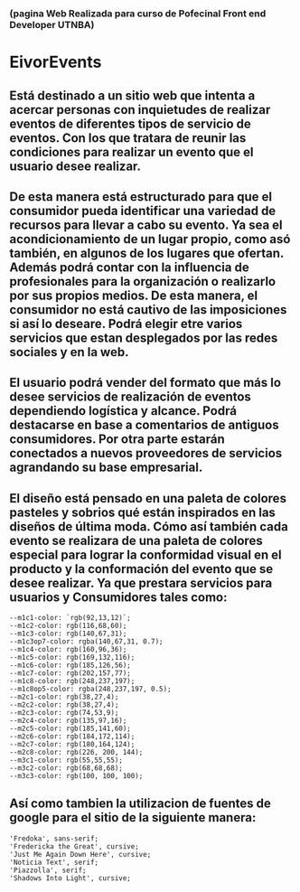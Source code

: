 ### (pagina Web Realizada para curso de Pofecinal Front end Developer UTNBA)
# EivorEvents 
## Está destinado a un sitio web que intenta a acercar personas con inquietudes de realizar eventos de diferentes tipos de servicio de eventos. Con los que tratara de reunir las condiciones para realizar un evento que el usuario desee realizar. 
## De esta manera está estructurado para que el consumidor pueda identificar una variedad de recursos para llevar a cabo su evento. Ya sea el acondicionamiento de un lugar propio, como asó también, en algunos de los lugares que ofertan. Además podrá contar con la influencia de profesionales para la organización o realizarlo por sus propios medios. De esta manera, el consumidor no está cautivo de las imposiciones si así lo deseare. Podrá elegir etre varios servicios que estan desplegados por las redes sociales y en la web.  
## El usuario podrá vender del formato que más lo desee servicios de realización de eventos dependiendo logística y alcance. Podrá destacarse en base a comentarios de antiguos consumidores. Por otra parte estarán conectados a nuevos proveedores de servicios agrandando su base empresarial.
## El diseño está pensado en una paleta de colores pasteles y sobrios qué están inspirados en las diseños de última moda. Cómo así también cada evento se realizara de una paleta de colores especial para lograr la conformidad visual en el producto y la conformación del evento que se desee realizar. Ya que prestara servicios para usuarios y Consumidores tales como:
	--m1c1-color: `rgb(92,13,12)`;
	--m1c2-color: rgb(116,68,60);
	--m1c3-color: rgb(140,67,31);
	--m1c3op7-color: rgba(140,67,31, 0.7);
	--m1c4-color: rgb(160,96,36);
	--m1c5-color: rgb(169,132,116);
	--m1c6-color: rgb(185,126,56);
	--m1c7-color: rgb(202,157,77);
	--m1c8-color: rgb(248,237,197);
	--m1c8op5-color: rgba(248,237,197, 0.5);
	--m2c1-color: rgb(38,27,4);
	--m2c2-color: rgb(38,27,4);
	--m2c3-color: rgb(74,53,9);
	--m2c4-color: rgb(135,97,16);
	--m2c5-color: rgb(185,141,60);
	--m2c6-color: rgb(184,172,114);
	--m2c7-color: rgb(180,164,124);
	--m2c8-color: rgb(226, 200, 144);
	--m3c1-color: rgb(55,55,55);
	--m3c2-color: rgb(68,68,68);
	--m3c3-color: rgb(100, 100, 100);

## Así como tambien la utilizacion de fuentes de google para el sitio de la siguiente manera:
    'Fredoka', sans-serif;
    'Fredericka the Great', cursive;
	'Just Me Again Down Here', cursive;
    'Noticia Text', serif;
	'Piazzolla', serif;
	'Shadows Into Light', cursive;
